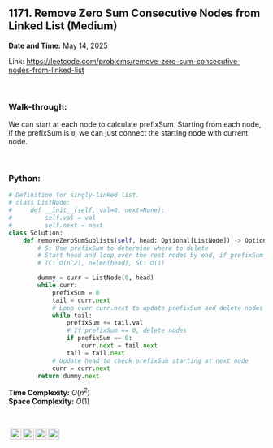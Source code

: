 ## 1171. Remove Zero Sum Consecutive Nodes from Linked List (Medium)
**Date and Time:** May 14, 2025

Link: https://leetcode.com/problems/remove-zero-sum-consecutive-nodes-from-linked-list

<br>

### Walk-through: 
We can start at each node to calculate prefixSum. Starting from each node, if the prefixSum is `0`, we can just connect the starting node with current node.

<br>

### Python:
```python
# Definition for singly-linked list.
# class ListNode:
#     def __init__(self, val=0, next=None):
#         self.val = val
#         self.next = next
class Solution:
    def removeZeroSumSublists(self, head: Optional[ListNode]) -> Optional[ListNode]:
        # S: Use prefixSum to determine where to delete
        # Start head and loop over the rest nodes by end, if prefixSum == 0, set start.next = end.next, because we want to skip the end one
        # TC: O(n^2), n=len(head), SC: O(1)

        dummy = curr = ListNode(0, head)
        while curr:
            prefixSum = 0
            tail = curr.next
            # Loop over curr.next to update prefixSum and delete nodes
            while tail:
                prefixSum += tail.val
                # If prefixSum == 0, delete nodes
                if prefixSum == 0:
                    curr.next = tail.next
                tail = tail.next
            # Update head to check prefixSum starting at next node
            curr = curr.next
        return dummy.next
```
**Time Complexity:** $O(n^2)$ <br>
**Space Complexity:** $O(1)$

<br>

<img style="height:22px!important;margin-left:3px;vertical-align:text-bottom;" src="https://mirrors.creativecommons.org/presskit/icons/cc.svg?ref=chooser-v1" alt="CC BY-NC-SA" title="CC BY-NC-SA"><img style="height:22px!important;margin-left:3px;vertical-align:text-bottom;" src="https://mirrors.creativecommons.org/presskit/icons/by.svg?ref=chooser-v1" alt="BY: credit must be given to the creator" title="BY: credit must be given to the creator"><img style="height:22px!important;margin-left:3px;vertical-align:text-bottom;" src="https://mirrors.creativecommons.org/presskit/icons/nc.svg?ref=chooser-v1" alt="NC: Only noncommercial uses of the work are permitted" title="NC: Only noncommercial uses of the work are permitted"><img style="height:22px!important;margin-left:3px;vertical-align:text-bottom;" src="https://mirrors.creativecommons.org/presskit/icons/sa.svg?ref=chooser-v1" alt="SA: Adaptations must be shared under the same terms" title="SA: Adaptations must be shared under the same terms">